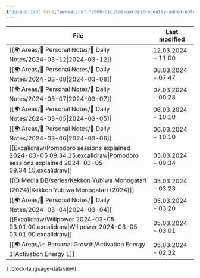 ```yaml
---
{"dg-publish":true,"permalink":"/000-digital-garden/recently-added-notes/","dgPassFrontmatter":true,"noteIcon":"3","created":"2023-12-14T09:08:44.430+05:30","updated":"2023-12-14T09:12:52.432+05:30"}
---
```


| File                                                                                                                                     | Last modified      |
| ---------------------------------------------------------------------------------------------------------------------------------------- | ------------------ |
| [[🌍 Areas/📧 Personal Notes/📓 Daily Notes/2024-03-12\|2024-03-12]]                                                                  | 12.03.2024 - 11:00 |
| [[🌍 Areas/📧 Personal Notes/📓 Daily Notes/2024-03-08\|2024-03-08]]                                                                  | 08.03.2024 - 07:47 |
| [[🌍 Areas/📧 Personal Notes/📓 Daily Notes/2024-03-07\|2024-03-07]]                                                                  | 07.03.2024 - 00:28 |
| [[🌍 Areas/📧 Personal Notes/📓 Daily Notes/2024-03-05\|2024-03-05]]                                                                  | 06.03.2024 - 10:10 |
| [[🌍 Areas/📧 Personal Notes/📓 Daily Notes/2024-03-06\|2024-03-06]]                                                                  | 06.03.2024 - 10:10 |
| [[Excalidraw/Pomodoro sessions explained 2024-03-05 09.34.15.excalidraw\|Pomodoro sessions explained 2024-03-05 09.34.15.excalidraw]] | 05.03.2024 - 09:34 |
| [[📺 Media DB/series/Kekkon Yubiwa Monogatari (2024)\|Kekkon Yubiwa Monogatari (2024)]]                                               | 05.03.2024 - 03:23 |
| [[🌍 Areas/📧 Personal Notes/📓 Daily Notes/2024-03-04\|2024-03-04]]                                                                  | 05.03.2024 - 03:20 |
| [[Excalidraw/Willpower 2024-03-05 03.01.00.excalidraw\|Willpower 2024-03-05 03.01.00.excalidraw]]                                     | 05.03.2024 - 03:01 |
| [[🌍 Areas/📈 Personal Growth/Activation Energy 1\|Activation Energy 1]]                                                              | 05.03.2024 - 02:32 |

{ .block-language-dataview}